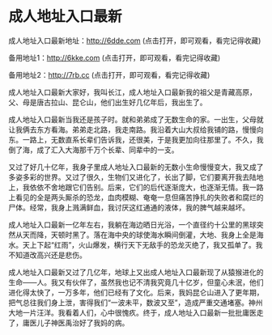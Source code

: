 # 成人地址入口最新

成人地址入口最新地址：http://6dde.com (点击打开，即可观看，看完记得收藏)

备用地址1：http://6kke.com (点击打开，即可观看，看完记得收藏)

备用地址2：http://7rb.cc (点击打开，即可观看，看完记得收藏)


成人地址入口最新大家好，我叫长江，成人地址入口最新我的祖父是青藏高原，父、母是唐古拉山、昆仑山，他们出生好几亿年后，我出生了。

成人地址入口最新当我还是孩子时。就和弟弟成了无数生命的家。一出生，父母就让我俩去东方看海。弟弟走北路，我走南路。我沿着大山大叔给我铺的路，慢慢向东。一路上，无数直系长辈们告诉我，还很美，于是我更加向往那里了。不久，我倒了海，成了汇入大海那千万个长辈、同辈中的一支。

又过了好几十亿年，我身子里成人地址入口最新的无数小生命慢慢变大，我又成了多姿多彩的世界。又过了很久，生物们又进化了，长出了脚，它们要离开我去陆地上，我依依不舍地跟它们告别。后来，它们的后代逐渐庞大，也逐渐无情。我一路上看见的全是两头厮杀的恐龙，血肉模糊、奄奄一息但痛苦挣扎的失败者和腐烂的尸体。经常，我身上溅满鲜血，我讨厌这红通通的液体，我的脾气越来越坏。

成人地址入口最新一亿年左右，我躺在海边晒日光浴，一个直径约十公里的黑球突然从天而降，天顿时黑了。落在海中央的球使海水瞬间倒灌，大地、我身上全是海水。天上下起“红雨”，火山爆发，横行天下无敌手的恐龙灭绝了，我又孤单了。我不知道改高兴还是悲伤。

成人地址入口最新又过了几亿年，地球上又出成人地址入口最新现了从猿猴进化的生命——人。我又有伙伴了，虽然我也记不清我究竟几十亿岁，但童心未泯，他们进化得太快了，一万多年，他们已经有了文化。后来，我妈昆仑山进入了更年期，把气总往我们身上泄，害得我们“一波未平，数波又至”，造成严重交通堵塞。神州大地一片汪洋。我看着人们，心中很愧疚。终于，成人地址入口最新一批批庸医走了，庸医儿子神医禹治好了我妈的病。

